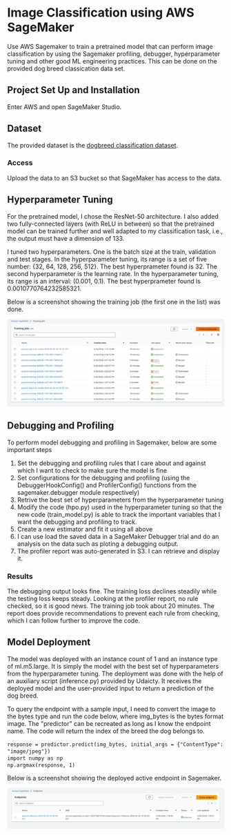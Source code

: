 # Image Classification using AWS SageMaker

Use AWS Sagemaker to train a pretrained model that can perform image classification by using the Sagemaker profiling, debugger, hyperparameter tuning and other good ML engineering practices. This can be done on the provided dog breed classication data set.

## Project Set Up and Installation
Enter AWS and open SageMaker Studio. 

## Dataset
The provided dataset is the [dogbreed classification dataset](https://s3-us-west-1.amazonaws.com/udacity-aind/dog-project/dogImages.zip).

### Access
Upload the data to an S3 bucket so that SageMaker has access to the data. 

## Hyperparameter Tuning
For the pretrained model, I chose the ResNet-50 architecture. I also added two fully-connected layers (with ReLU in between) so that the pretrained model can be trained further and well adapted to my classification task, i.e., the output must have a dimension of 133.

I tuned two hyperparameters. One is the batch size at the train, validation and test stages. In the hyperparameter tuning, its range is a set of five number: {32, 64, 128, 256, 512}. The best hyperprameter found is 32. The second hyperparameter is the learning rate. In the hyperparameter tuning, its range is an interval: (0.001, 0.1). The best hyperprameter found is 0.0010770764232585321.

Below is a screenshot showing the training job (the first one in the list) was done.

![image](screenshots/training_job.PNG)

## Debugging and Profiling
To perform model debugging and profiling in Sagemaker, below are some important steps 

1. Set the debugging and profiling rules that I care about and against which I want to check to make sure the model is fine
2. Set configurations for the debugging and profiling (using the DebuggerHookConfig() and ProfilerConfig() functions from the sagemaker.debugger module respectively)
3. Retrive the best set of hyperparameters from the hyperparameter tuning
4. Modify the code (hpo.py) used in the hyperparameter tuning so that the new code (train_model.py) is able to track the important variables that I want the debugging and profiling to track.
5. Create a new estimator and fit it using all above
6. I can use load the saved data in a SageMaker Debugger trial and do an analysis on the data such as ploting a debugging output.
7. The profiler report was auto-generated in S3. I can retrieve and display it.

### Results
The debugging output looks fine. The training loss declines steadily while the testing loss keeps steady. Looking at the profiler report, no rule checked, so it is good news. The training job took about 20 minutes. The report does provide recommendations to prevent each rule from checking, which I can follow further to improve the code.

## Model Deployment
The model was deployed with an instance count of 1 and an instance type of ml.m5.large. It is simply the model with the best set of hyperparameters from the hyperparameter tuning. The deployment was done with the help of an auxiliary script (inference.py) provided by Udaicty. It receives the deployed model and the user-provided input to return a prediction of the dog breed.

To query the endpoint with a sample input, I need to convert the image to the bytes type and run the code below, where img_bytes is the bytes format image. The "predictor" can be recreated as long as I know the endpoint name. The code will return the index of the breed the dog belongs to.

```
response = predictor.predict(img_bytes, initial_args = {"ContentType": "image/jpeg"})
import numpy as np
np.argmax(response, 1)
```

Below is a screenshot showing the deployed active endpoint in Sagemaker.

![image](screenshots/active_endpoint.PNG)
